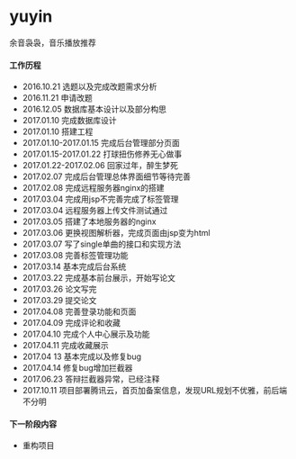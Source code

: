 # yuyin
 余音袅袅，音乐播放推荐

#### 工作历程

* 2016.10.21 选题以及完成改题需求分析
* 2016.11.21 申请改题
* 2016.12.05 数据库基本设计以及部分构思
* 2017.01.10 完成数据库设计
* 2017.01.10 搭建工程
* 2017.01.10-2017.01.15 完成后台管理部分页面
* 2017.01.15-2017.01.22 打球扭伤修养无心做事
* 2017.01.22-2017.02.06 回家过年，醉生梦死
* 2017.02.07 完成后台管理总体界面细节等待完善
* 2017.02.08 完成远程服务器nginx的搭建
* 2017.03.04 完成用jsp不完善完成了标签管理
* 2017.03.04 远程服务器上传文件测试通过
* 2017.03.05 搭建了本地服务器的nginx
* 2017.03.06 更换视图解析器，完成页面由jsp变为html
* 2017.03.07 写了single单曲的接口和实现方法
* 2017.03.08 完善标签管理功能
* 2017.03.14 基本完成后台系统
* 2017.03.22 完成基本前台展示，开始写论文
* 2017.03.26 论文写完
* 2017.03.29 提交论文
* 2017.04.08 完善登录功能和页面
* 2017.04.09 完成评论和收藏
* 2017.04.10 完成个人中心展示及功能
* 2017.04.11 完成收藏展示
* 2017.04 13 基本完成以及修复bug
* 2017.04.14 修复bug增加拦截器
* 2017.06.23 答辩拦截器异常，已经注释
* 2017.10.11 项目部署腾讯云，首页加备案信息，发现URL规划不优雅，前后端不分明

#### 下一阶段内容

- 重构项目
